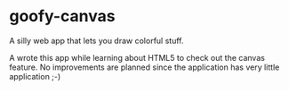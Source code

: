 # goofy-canvas
A silly web app that lets you draw colorful stuff.

A wrote this app while learning about HTML5 to check out the canvas feature. No improvements are planned since the application has very little application ;-)

